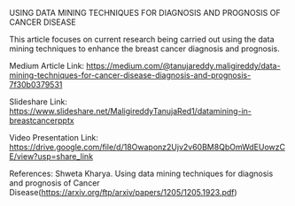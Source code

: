 USING DATA MINING TECHNIQUES FOR DIAGNOSIS AND PROGNOSIS OF CANCER DISEASE

This article focuses on current research being carried out using the data mining techniques to enhance the breast cancer diagnosis and prognosis.

Medium Article Link: https://medium.com/@tanujareddy.maligireddy/data-mining-techniques-for-cancer-disease-diagnosis-and-prognosis-7f30b0379531

Slideshare Link: https://www.slideshare.net/MaligireddyTanujaRed1/datamining-in-breastcancerpptx

Video Presentation Link: https://drive.google.com/file/d/18Owaponz2Ujv2v60BM8QbOmWdEUowzCE/view?usp=share_link 


References:
Shweta Kharya. Using data mining techniques for diagnosis and prognosis of Cancer Disease(https://arxiv.org/ftp/arxiv/papers/1205/1205.1923.pdf)